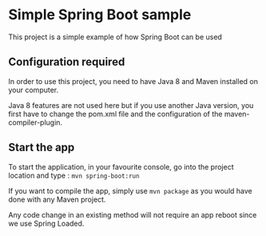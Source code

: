 # Simple Spring Boot sample

This project is a simple example of how Spring Boot can be used

## Configuration required
In order to use this project, you need to have Java 8 and Maven installed on your computer.

Java 8 features are not used here but if you use another Java version, you first have to change the pom.xml file and the configuration of the maven-compiler-plugin.

## Start the app
To start the application, in your favourite console, go into the project location and type : 
```mvn spring-boot:run```

If you want to compile the app, simply use ```mvn package``` as you would have done with any Maven project.

Any code change in an existing method will not require an app reboot since we use Spring Loaded.